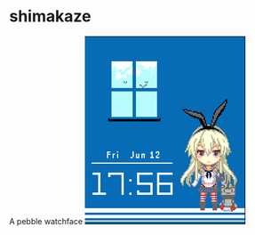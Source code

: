 # shimakaze
A pebble watchface
![alt tag](https://raw.githubusercontent.com/Corvusnest/shimakaze/master/sample/sample1.png)
